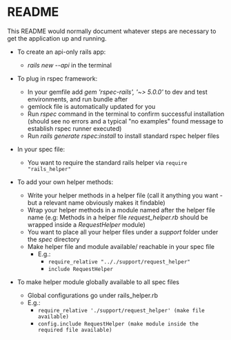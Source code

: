 # README

This README would normally document whatever steps are necessary to get the
application up and running.

* To create an api-only rails app:
  - *rails new <app-name> --api* in the terminal
  
  
* To plug in rspec framework:
  - In your gemfile add *gem 'rspec-rails', '~> 5.0.0'* to dev and test environments, and run bundle after
  - gemlock file is automatically updated for you
  - Run *rspec* command in the terminal to confirm successful installation (should see no errors and a typical "no examples" found message to establish rspec runner executed)
  - Run *rails generate rspec:install* to install standard rspec helper files 
  

* In your spec file:
  - You want to require the standard rails helper via `require "rails_helper"`


* To add your own helper methods:
  - Write your helper methods in a helper file (call it anything you want - but a relevant name obviously makes it findable)
  - Wrap your helper methods in a module named after the helper file name (e.g: Methods in a helper file *request_helper.rb* should be wrapped inside a *RequestHelper* module)
  - You want to place all your helper files under a *support* folder under the *spec* directory 
  - Make helper file and module available/ reachable in your spec file
    - E.g.: 
      - `require_relative ".././support/request_helper"`
      - `include RequestHelper`

* To make helper module globally available to all spec files
  - Global configurations go under rails_helper.rb
  - E.g.:
      - `require_relative './support/request_helper' (make file available)`
      - `config.include RequestHelper (make module inside the required file available)`
